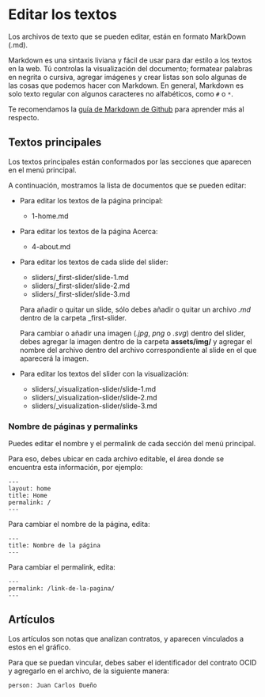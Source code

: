 # Editar los textos

Los archivos de texto que se pueden editar, están en formato MarkDown (.md).

Markdown es una sintaxis liviana y fácil de usar para dar estilo a los textos en la web. Tú controlas la visualización del documento; formatear palabras en negrita o cursiva, agregar imágenes y crear listas son solo algunas de las cosas que podemos hacer con Markdown. En general, Markdown es solo texto regular con algunos caracteres no alfabéticos, como `#` o `*`.

Te recomendamos la [guía de Markdown de Github](https://guides.github.com/features/mastering-markdown/) para aprender más al respecto.

## Textos principales

Los textos principales están conformados por las secciones que aparecen en el menú principal.

A continuación, mostramos la lista de documentos que se pueden editar:

- Para editar los textos de la página principal:
	- 1-home.md

- Para editar los textos de la página Acerca:
	- 4-about.md

- Para editar los textos de cada slide del slider:
	- sliders/_first-slider/slide-1.md
	- sliders/_first-slider/slide-2.md
	- sliders/_first-slider/slide-3.md

  Para añadir o quitar un slide, sólo debes añadir o quitar un archivo _.md_ dentro de la carpeta _first-slider.

  Para cambiar o añadir una imagen (_.jpg_, _png_ o _.svg_) dentro del slider, debes agregar la imagen dentro de la carpeta **assets/img/** y agregar el nombre del archivo dentro del archivo correspondiente al slide en el que aparecerá la imagen.

- Para editar los textos del slider con la visualización:
	- sliders/_visualization-slider/slide-1.md
	- sliders/_visualization-slider/slide-2.md
	- sliders/_visualization-slider/slide-3.md


### Nombre de páginas y permalinks

Puedes editar el nombre y el permalink de cada sección del menú principal.

Para eso, debes ubicar en cada archivo editable, el área donde se encuentra esta información, por ejemplo:

```
---
layout: home
title: Home
permalink: /
---
```
Para cambiar el nombre de la página, edita:

```
---
title: Nombre de la página
---
```

Para cambiar el permalink, edita:
```
---
permalink: /link-de-la-pagina/
---
```

## Artículos

Los artículos son notas que analizan contratos, y aparecen vinculados a estos en el gráfico.

Para que se puedan vincular, debes saber el identificador del contrato OCID y agregarlo en el archivo, de la siguiente manera:

```
person: Juan Carlos Dueño
```